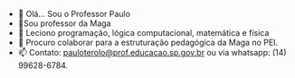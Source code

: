 - 👋 Olá... Sou o Professor Paulo
- 👀Sou professor da Maga
- 🌱 Leciono programação, lógica computacional, matemática e física
- 💞️ Procuro colaborar para a estruturação pedagógica da Maga no PEI.
- 📫 Contato: pauloterolo@prof.educacao.sp.gov.br ou via whatsapp: (14) 99628-6784.
